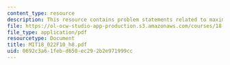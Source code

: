 ```yaml
---
content_type: resource
description: This resource contains problem statements related to maxima and minima.
file: https://ol-ocw-studio-app-production.s3.amazonaws.com/courses/18-022-calculus-of-several-variables-fall-2010/0692c3a61febd650ec292b2e971999cc_MIT18_022F10_h8.pdf
file_type: application/pdf
resourcetype: Document
title: MIT18_022F10_h8.pdf
uid: 0692c3a6-1feb-d650-ec29-2b2e971999cc
---
```

